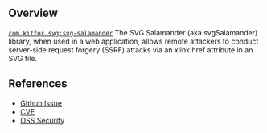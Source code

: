 ## Overview
[`com.kitfox.svg:svg-salamander`](http://search.maven.org/#search%7Cga%7C1%7Ca%3A%22svg-salamander%22)
The SVG Salamander (aka svgSalamander) library, when used in a web application, allows remote attackers to conduct server-side request forgery (SSRF) attacks via an xlink:href attribute in an SVG file.

## References
- [Github Issue](https://github.com/blackears/svgSalamander/issues/11)
- [CVE](https://web.nvd.nist.gov/view/vuln/detail?vulnId=CVE-2017-5617)
- [OSS Security](http://www.openwall.com/lists/oss-security/2017/01/27/3)
